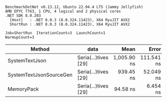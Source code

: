 ```

BenchmarkDotNet v0.13.12, Ubuntu 22.04.4 LTS (Jammy Jellyfish)
AMD EPYC 7763, 1 CPU, 4 logical and 2 physical cores
.NET SDK 8.0.203
  [Host]   : .NET 8.0.3 (8.0.324.11423), X64 RyuJIT AVX2
  ShortRun : .NET 8.0.3 (8.0.324.11423), X64 RyuJIT AVX2

Job=ShortRun  IterationCount=3  LaunchCount=1  
WarmupCount=3  

```
| Method                  | data                 | Mean        | Error      | StdDev   | Min         | Max         | Gen0   | Allocated |
|------------------------ |--------------------- |------------:|-----------:|---------:|------------:|------------:|-------:|----------:|
| SystemTextJson          | Seria(...)tives [29] | 1,005.90 ns | 111.541 ns | 6.114 ns | 1,000.25 ns | 1,012.39 ns | 0.0038 |     464 B |
| SystemTextJsonSourceGen | Seria(...)tives [29] |   939.45 ns |  52.049 ns | 2.853 ns |   937.24 ns |   942.67 ns | 0.0067 |     568 B |
| MemoryPack              | Seria(...)tives [29] |    94.58 ns |   6.454 ns | 0.354 ns |    94.33 ns |    94.98 ns | 0.0014 |     120 B |
